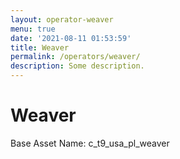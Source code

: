 ```yaml
---
layout: operator-weaver
menu: true
date: '2021-08-11 01:53:59'
title: Weaver
permalink: /operators/weaver/
description: Some description.
---
```


# Weaver

Base Asset Name: c_t9_usa_pl_weaver